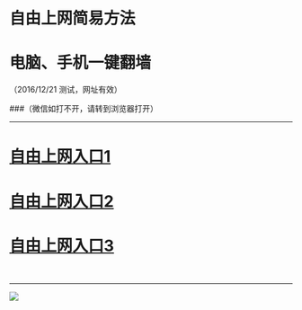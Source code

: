 ﻿# 自由上网简易方法

# 电脑、手机一键翻墙

（2016/12/21 测试，网址有效）


###（微信如打不开，请转到浏览器打开）



***
# <a href="https://df9k85rg4hh8u.cloudfront.net/?tid=1" target="_blank">自由上网入口1</a>
# <a href="https://d1av2i30i5z5dz.cloudfront.net/?tid=2" target="_blank">自由上网入口2</a>
# <a href="https://github.com/ogate/ogate/blob/master/README.md?1218" target="_blank">自由上网入口3</a>
﻿
***



<img src="https://camo.githubusercontent.com/36add6748031b745384a169f17479823eb9e30f0/68747470733a2f2f6461746d7861376f31777571312e636c6f756466726f6e742e6e65742f7069632f796a66712d32303136313232316f6b2e706e67" /> 